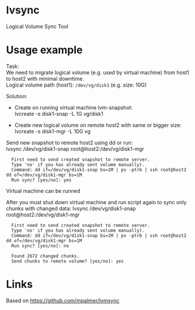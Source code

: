 lvsync
======

Logical Volume Sync Tool


Usage example
======
Task:<br>
  We need to migrate logical volume (e.g. used by virtual machine) from host1 to host2 with minimal downtime.<br>
  Logical volume path (host1): <code>/dev/vg/disk1</code> (e.g. size: 10G)

Solution:<br>

- Create on running virtual machine lvm-snapshot:<br>
lvcreate -s disk1-snap -L 1G vg/disk1

- Create new logical volume on remote host2 with same or bigger size:<br>
lvcreate -s disk1-mgr -L 10G vg

Send new snapshot to remote host2 using dd or run:<br>
lvsync /dev/vg/disk1-snap root@host2:/dev/vg/disk1-mgr

      First need to send created snapshot to remote server.
      Type 'no' if you has already sent volume manually).
      Command: dd if=/dev/vg/disk1-snap bs=1M | pv -ptrb | ssh root@host2 dd of=/dev/vg/disk1-mgr bs=1M
      Run sync? [yes/no]: yes

Virtual machine can be runned<br>

After you must shut down virtual machine and run script again to sync only chunks with changed data:
lvsync /dev/vg/disk1-snap root@host2:/dev/vg/disk1-mgr
  
      First need to send created snapshot to remote server.
      Type 'no' if you has already sent volume manually).
      Command: dd if=/dev/vg/disk1-snap bs=1M | pv -ptrb | ssh root@host2 dd of=/dev/vg/disk1-mgr bs=1M
      Run sync? [yes/no]: no

      Found 2672 changed chunks.
      Send chunks to remote volume? [yes/no]: yes


Links
======
Based on https://github.com/mpalmer/lvmsync

